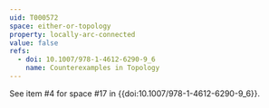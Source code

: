 ```yaml
---
uid: T000572
space: either-or-topology
property: locally-arc-connected
value: false
refs:
  - doi: 10.1007/978-1-4612-6290-9_6
    name: Counterexamples in Topology
---
```


See item #4 for space #17 in {{doi:10.1007/978-1-4612-6290-9_6}}.
